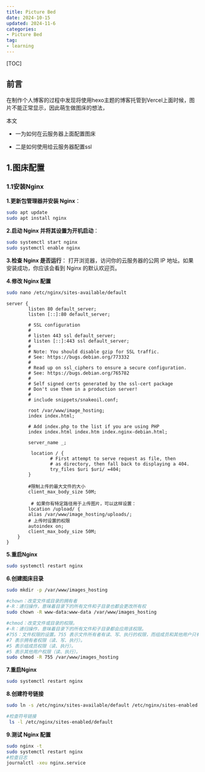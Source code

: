 ```yaml
---
title: Picture Bed
date: 2024-10-15 
updated: 2024-11-6 
categories: 
- Picture Bed
tag:
- learning
---
```


[TOC]

## 前言

在制作个人博客的过程中发现将使用hexo主题的博客托管到Vercel上面时候，图片不能正常显示，因此萌生做图床的想法，

本文

- 一为如何在云服务器上面配置图床

- 二是如何使用给云服务器配置ssl





## 1.图床配置

### 1.1安装Nginx

**1.更新包管理器并安装 Nginx**：

```bash
sudo apt update
sudo apt install nginx
```

**2.启动 Nginx 并将其设置为开机启动**：

```bash
sudo systemctl start nginx
sudo systemctl enable nginx
```

**3.检查 Nginx 是否运行**： 打开浏览器，访问你的云服务器的公网 IP 地址。如果安装成功，你应该会看到 Nginx 的默认欢迎页。

**4.修改 Nginx 配置**

```bash
sudo nano /etc/nginx/sites-available/default
```

```nginx
server {
        listen 80 default_server;
        listen [::]:80 default_server;

        # SSL configuration
        #
        # listen 443 ssl default_server;
        # listen [::]:443 ssl default_server;
        #
        # Note: You should disable gzip for SSL traffic.
        # See: https://bugs.debian.org/773332
        #
        # Read up on ssl_ciphers to ensure a secure configuration.
        # See: https://bugs.debian.org/765782
        #
        # Self signed certs generated by the ssl-cert package
        # Don't use them in a production server!
        #
        # include snippets/snakeoil.conf;

        root /var/www/image_hosting;
        index index.html;

        # Add index.php to the list if you are using PHP
        index index.html index.htm index.nginx-debian.html;

        server_name _;

         location / {
                # First attempt to serve request as file, then
                # as directory, then fall back to displaying a 404.
                try_files $uri $uri/ =404;
        }

        #限制上传的最大文件的大小
        client_max_body_size 50M;

         # 如果你有特定路径用于上传图片，可以这样设置：
        location /upload/ {
        alias /var/www/image_hosting/uploads/;
        # 上传时设置的权限
        autoindex on;
        client_max_body_size 50M;
    }
}
```

**5.重启Nginx**

```bash
sudo systemctl restart nginx
```

**6.创建图床目录**

```bash
sudo mkdir -p /var/www/images_hosting

#chown：改变文件或目录的拥有者
#-R：递归操作，意味着目录下的所有文件和子目录也都会更改所有权
sudo chown -R www-data:www-data /var/www/images_hosting

#chmod：改变文件或目录的权限。
#-R：递归操作，意味着目录下的所有文件和子目录都会应用该权限。
#755：文件权限的设置。755 表示文件所有者有读、写、执行的权限，而组成员和其他用户只有读和执行的权限。
#7 表示拥有者权限（读、写、执行）。
#5 表示组成员权限（读、执行）。
#5 表示其他用户权限（读、执行）。
sudo chmod -R 755 /var/www/images_hosting
```

**7.重启Nginx**

```bash
sudo systemctl restart nginx
```

**8.创建符号链接**

```bash
sudo ln -s /etc/nginx/sites-available/default /etc/nginx/sites-enabled

#检查符号链接
 ls -l /etc/nginx/sites-enabled/default
```

**9.测试 Nginx 配置**

```bash
sudo nginx -t
sudo systemctl restart nginx
#检查日志
journalctl -xeu nginx.service
```

